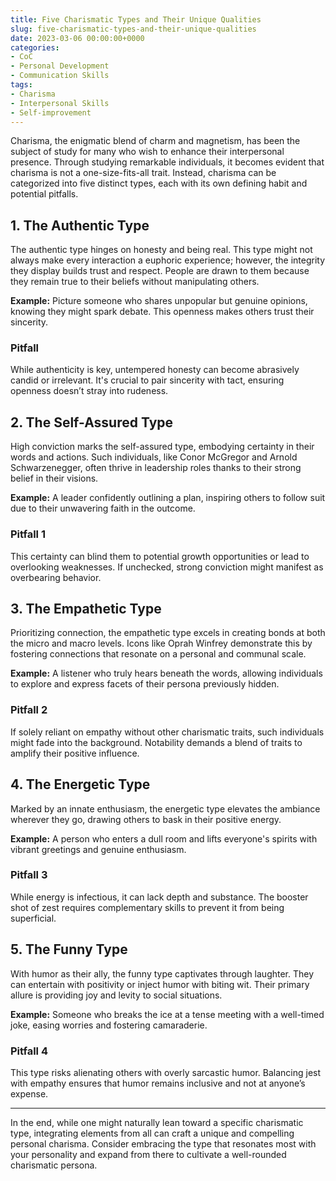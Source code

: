 ```yaml
---
title: Five Charismatic Types and Their Unique Qualities
slug: five-charismatic-types-and-their-unique-qualities
date: 2023-03-06 00:00:00+0000
categories:
- CoC
- Personal Development
- Communication Skills
tags:
- Charisma
- Interpersonal Skills
- Self-improvement
---
```


Charisma, the enigmatic blend of charm and magnetism, has been the subject of study for many who wish to enhance their interpersonal presence. Through studying remarkable individuals, it becomes evident that charisma is not a one-size-fits-all trait. Instead, charisma can be categorized into five distinct types, each with its own defining habit and potential pitfalls.

## 1. The Authentic Type

The authentic type hinges on honesty and being real. This type might not always make every interaction a euphoric experience; however, the integrity they display builds trust and respect. People are drawn to them because they remain true to their beliefs without manipulating others.

**Example:** Picture someone who shares unpopular but genuine opinions, knowing they might spark debate. This openness makes others trust their sincerity.

### Pitfall

While authenticity is key, untempered honesty can become abrasively candid or irrelevant. It's crucial to pair sincerity with tact, ensuring openness doesn’t stray into rudeness.

## 2. The Self-Assured Type

High conviction marks the self-assured type, embodying certainty in their words and actions. Such individuals, like Conor McGregor and Arnold Schwarzenegger, often thrive in leadership roles thanks to their strong belief in their visions.

**Example:** A leader confidently outlining a plan, inspiring others to follow suit due to their unwavering faith in the outcome.

### Pitfall 1

This certainty can blind them to potential growth opportunities or lead to overlooking weaknesses. If unchecked, strong conviction might manifest as overbearing behavior.

## 3. The Empathetic Type

Prioritizing connection, the empathetic type excels in creating bonds at both the micro and macro levels. Icons like Oprah Winfrey demonstrate this by fostering connections that resonate on a personal and communal scale.

**Example:** A listener who truly hears beneath the words, allowing individuals to explore and express facets of their persona previously hidden.

### Pitfall 2

If solely reliant on empathy without other charismatic traits, such individuals might fade into the background. Notability demands a blend of traits to amplify their positive influence.

## 4. The Energetic Type

Marked by an innate enthusiasm, the energetic type elevates the ambiance wherever they go, drawing others to bask in their positive energy.

**Example:** A person who enters a dull room and lifts everyone's spirits with vibrant greetings and genuine enthusiasm.

### Pitfall 3

While energy is infectious, it can lack depth and substance. The booster shot of zest requires complementary skills to prevent it from being superficial.

## 5. The Funny Type

With humor as their ally, the funny type captivates through laughter. They can entertain with positivity or inject humor with biting wit. Their primary allure is providing joy and levity to social situations.

**Example:** Someone who breaks the ice at a tense meeting with a well-timed joke, easing worries and fostering camaraderie.

### Pitfall 4

This type risks alienating others with overly sarcastic humor. Balancing jest with empathy ensures that humor remains inclusive and not at anyone’s expense.

---

In the end, while one might naturally lean toward a specific charismatic type, integrating elements from all can craft a unique and compelling personal charisma. Consider embracing the type that resonates most with your personality and expand from there to cultivate a well-rounded charismatic persona.
